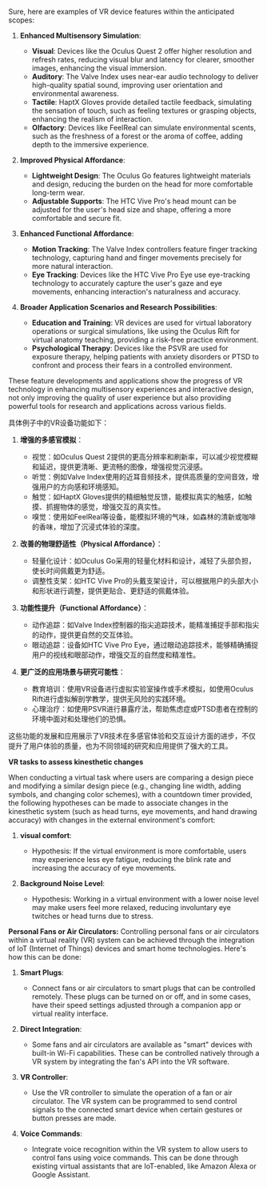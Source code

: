 Sure, here are examples of VR device features within the anticipated scopes:

1. **Enhanced Multisensory Simulation**:
   - **Visual**: Devices like the Oculus Quest 2 offer higher resolution and refresh rates, reducing visual blur and latency for clearer, smoother images, enhancing the visual immersion.
   - **Auditory**: The Valve Index uses near-ear audio technology to deliver high-quality spatial sound, improving user orientation and environmental awareness.
   - **Tactile**: HaptX Gloves provide detailed tactile feedback, simulating the sensation of touch, such as feeling textures or grasping objects, enhancing the realism of interaction.
   - **Olfactory**: Devices like FeelReal can simulate environmental scents, such as the freshness of a forest or the aroma of coffee, adding depth to the immersive experience.

2. **Improved Physical Affordance**:
   - **Lightweight Design**: The Oculus Go features lightweight materials and design, reducing the burden on the head for more comfortable long-term wear.
   - **Adjustable Supports**: The HTC Vive Pro's head mount can be adjusted for the user's head size and shape, offering a more comfortable and secure fit.

3. **Enhanced Functional Affordance**:
   - **Motion Tracking**: The Valve Index controllers feature finger tracking technology, capturing hand and finger movements precisely for more natural interaction.
   - **Eye Tracking**: Devices like the HTC Vive Pro Eye use eye-tracking technology to accurately capture the user's gaze and eye movements, enhancing interaction's naturalness and accuracy.

4. **Broader Application Scenarios and Research Possibilities**:
   - **Education and Training**: VR devices are used for virtual laboratory operations or surgical simulations, like using the Oculus Rift for virtual anatomy teaching, providing a risk-free practice environment.
   - **Psychological Therapy**: Devices like the PSVR are used for exposure therapy, helping patients with anxiety disorders or PTSD to confront and process their fears in a controlled environment.

These feature developments and applications show the progress of VR technology in enhancing multisensory experiences and interactive design, not only improving the quality of user experience but also providing powerful tools for research and applications across various fields.

具体例子中的VR设备功能如下：

1. **增强的多感官模拟**：
   - 视觉：如Oculus Quest 2提供的更高分辨率和刷新率，可以减少视觉模糊和延迟，提供更清晰、更流畅的图像，增强视觉沉浸感。
   - 听觉：例如Valve Index使用的近耳音频技术，提供高质量的空间音效，增强用户的方向感和环境感知。
   - 触觉：如HaptX Gloves提供的精细触觉反馈，能模拟真实的触感，如触摸、抓握物体的感觉，增强交互的真实性。
   - 嗅觉：使用如FeelReal等设备，能模拟环境的气味，如森林的清新或咖啡的香味，增加了沉浸式体验的深度。

2. **改善的物理舒适性（Physical Affordance）**：
   - 轻量化设计：如Oculus Go采用的轻量化材料和设计，减轻了头部负担，使长时间佩戴更为舒适。
   - 调整性支架：如HTC Vive Pro的头戴支架设计，可以根据用户的头部大小和形状进行调整，提供更贴合、更舒适的佩戴体验。

3. **功能性提升（Functional Affordance）**：
   - 动作追踪：如Valve Index控制器的指尖追踪技术，能精准捕捉手部和指尖的动作，提供更自然的交互体验。
   - 眼动追踪：设备如HTC Vive Pro Eye，通过眼动追踪技术，能够精确捕捉用户的视线和眼部动作，增强交互的自然度和精准性。

4. **更广泛的应用场景与研究可能性**：
   - 教育培训：使用VR设备进行虚拟实验室操作或手术模拟，如使用Oculus Rift进行虚拟解剖学教学，提供无风险的实践环境。
   - 心理治疗：如使用PSVR进行暴露疗法，帮助焦虑症或PTSD患者在控制的环境中面对和处理他们的恐惧。

这些功能的发展和应用展示了VR技术在多感官体验和交互设计方面的进步，不仅提升了用户体验的质量，也为不同领域的研究和应用提供了强大的工具。

**VR tasks to assess kinesthetic changes**

When conducting a virtual task where users are comparing a design piece and modifying a similar design piece (e.g., changing line width, adding symbols, and changing color schemes), with a countdown timer provided, the following hypotheses can be made to associate changes in the kinesthetic system (such as head turns, eye movements, and hand drawing accuracy) with changes in the external environment's comfort:

1. **visual comfort**:
   - Hypothesis: If the virtual environment is more comfortable, users may experience less eye fatigue, reducing the blink rate and increasing the accuracy of eye movements.

2. **Background Noise Level**:
   - Hypothesis: Working in a virtual environment with a lower noise level may make users feel more relaxed, reducing involuntary eye twitches or head turns due to stress.

**Personal Fans or Air Circulators:**
Controlling personal fans or air circulators within a virtual reality (VR) system can be achieved through the integration of IoT (Internet of Things) devices and smart home technologies. Here's how this can be done:

1. **Smart Plugs**:
   - Connect fans or air circulators to smart plugs that can be controlled remotely. These plugs can be turned on or off, and in some cases, have their speed settings adjusted through a companion app or virtual reality interface.

2. **Direct Integration**:
   - Some fans and air circulators are available as "smart" devices with built-in Wi-Fi capabilities. These can be controlled natively through a VR system by integrating the fan's API into the VR software.

3. **VR Controller**:
   - Use the VR controller to simulate the operation of a fan or air circulator. The VR system can be programmed to send control signals to the connected smart device when certain gestures or button presses are made.

4. **Voice Commands**:
   - Integrate voice recognition within the VR system to allow users to control fans using voice commands. This can be done through existing virtual assistants that are IoT-enabled, like Amazon Alexa or Google Assistant.